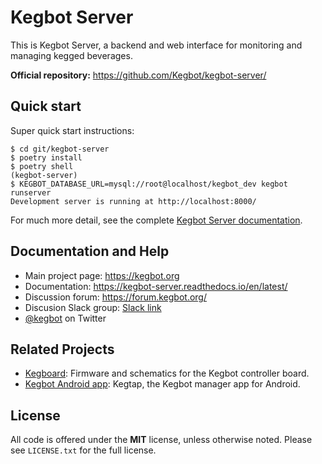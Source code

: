 # Kegbot Server

This is Kegbot Server, a backend and web interface for monitoring
and managing kegged beverages.

**Official repository:** https://github.com/Kegbot/kegbot-server/


## Quick start

Super quick start instructions:

```
$ cd git/kegbot-server
$ poetry install
$ poetry shell
(kegbot-server)
$ KEGBOT_DATABASE_URL=mysql://root@localhost/kegbot_dev kegbot runserver
Development server is running at http://localhost:8000/
```

For much more detail, see the complete [Kegbot Server documentation](https://kegbot-server.readthedocs.io/en/latest/).


## Documentation and Help

* Main project page: https://kegbot.org
* Documentation: https://kegbot-server.readthedocs.io/en/latest/
* Discussion forum: https://forum.kegbot.org/
* Discusion Slack group: [Slack link](https://join.slack.com/t/kegbot/shared_invite/zt-3t6rpu9t-AXLNNmL0vPelsbcU6afvjQ)
* [@kegbot](http://twitter.com/kegbot) on
Twitter


## Related Projects

* [Kegboard](https://github.com/Kegbot/kegboard): Firmware and schematics
  for the Kegbot controller board.
* [Kegbot Android app](https://github.com/Kegbot/kegbot-android): Kegtap,
  the Kegbot manager app for Android.


## License

All code is offered under the **MIT** license, unless otherwise noted.  Please
see `LICENSE.txt` for the full license.

